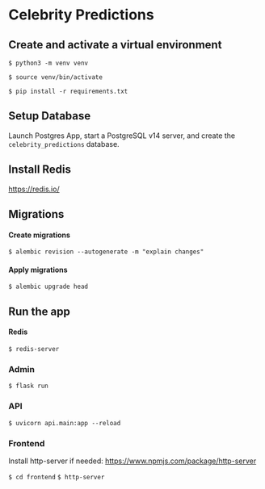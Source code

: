 # Celebrity Predictions

## Create and activate a virtual environment

`$ python3 -m venv venv`

`$ source venv/bin/activate`

`$ pip install -r requirements.txt`

## Setup Database

Launch Postgres App, start a PostgreSQL v14 server, and create the `celebrity_predictions` database.

## Install Redis
https://redis.io/

## Migrations

#### Create migrations
`$ alembic revision --autogenerate -m "explain changes"`

#### Apply migrations
`$ alembic upgrade head`

## Run the app

#### Redis
`$ redis-server`

### Admin
`$ flask run`

### API
`$ uvicorn api.main:app --reload`

### Frontend
Install http-server if needed: https://www.npmjs.com/package/http-server

`$ cd frontend`
`$ http-server`